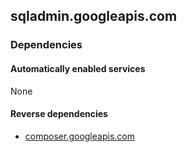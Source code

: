 ## sqladmin.googleapis.com

### Dependencies

#### Automatically enabled services

None

#### Reverse dependencies

* [composer.googleapis.com](../composer.googleapis.com/)
